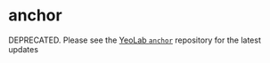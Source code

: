 # anchor

DEPRECATED. Please see the [YeoLab `anchor`](https://github.com/YeoLab/anchor) repository for the latest updates
